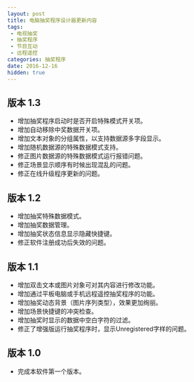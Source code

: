 ```yaml
---
layout: post
title: 电脑抽奖程序设计器更新内容
tags:
 - 电视抽奖
 - 抽奖程序
 - 节目互动
 - 远程遥控
categories: 抽奖程序
date: 2016-12-16
hidden: true
---
```


## 版本 1.3
- 增加抽奖程序启动时是否开启特殊模式开关项。
- 增加自动移除中奖数据开关项。
- 增加文本对象的分组属性，以支持数据源多字段显示。
- 增加随机数据源的特殊数据模式支持。
- 修正图片数据源的特殊数据模式运行报错问题。
- 修正场景显示顺序有时候出现混乱的问题。
- 修正在线升级程序更新的问题。

## 版本 1.2
- 增加抽奖特殊数据模式。
- 增加抽奖数据管理。
- 增加抽奖状态信息显示隐藏快捷键。
- 修正软件注册成功后失效的问题。

## 版本 1.1
- 增加双击文本或图片对象可对其内容进行修改功能。
- 增加通过平板电脑或手机远程遥控抽奖程序的功能。
- 增加抽奖动态背景（图片序列类型），效果更加绚丽。
- 增加场景快捷键的冲突检查。
- 增加抽奖时显示的数据中空白字符的过滤。
- 修正了增强版运行抽奖程序时，显示Unregistered字样的问题。

## 版本 1.0
- 完成本软件第一个版本。